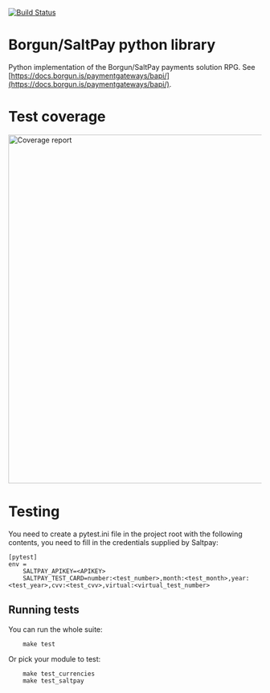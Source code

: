 [![Build Status](https://travis-ci.org/overcastsoftware/python-saltpay.svg?branch=master)](https://travis-ci.org/overcastsoftware/python-saltpay)

Borgun/SaltPay python library
========================

Python implementation of the Borgun/SaltPay payments solution RPG. See [https://docs.borgun.is/paymentgateways/bapi/](https://docs.borgun.is/paymentgateways/bapi/).


Test coverage
=============
<img width="694" alt="Coverage report" src="https://user-images.githubusercontent.com/143557/114572408-fa9b2180-9c66-11eb-9140-0f64da2ebd2f.png">


Testing
=======

You need to create a pytest.ini file in the project root with the following contents, you need to fill in the credentials supplied by Saltpay:

```
[pytest]
env =
    SALTPAY_APIKEY=<APIKEY>
    SALTPAY_TEST_CARD=number:<test_number>,month:<test_month>,year:<test_year>,cvv:<test_cvv>,virtual:<virtual_test_number>
```

Running tests
-------------

You can run the whole suite:

```
    make test
````

Or pick your module to test:

```
    make test_currencies
    make test_saltpay
```



